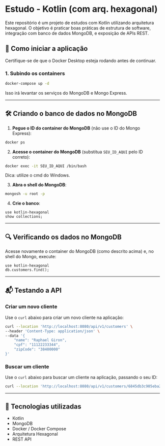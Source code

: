 
# Estudo - Kotlin (com arq. hexagonal)

Este repositório é um projeto de estudos com Kotlin utilizando arquitetura hexagonal. O objetivo é praticar boas práticas de estrutura de software, integração com banco de dados MongoDB, e exposição de APIs REST.

## 🚀 Como iniciar a aplicação

Certifique-se de que o Docker Desktop esteja rodando antes de continuar.

### 1. Subindo os containers

```bash
docker-compose up -d
```

Isso irá levantar os serviços do MongoDB e Mongo Express.

---

## 🛠️ Criando o banco de dados no MongoDB

1. **Pegue o ID do container do MongoDB** (não use o ID do Mongo Express):

```bash
docker ps
```

2. **Acesse o container do MongoDB** (substitua `SEU_ID_AQUI` pelo ID correto):

```bash
docker exec -it SEU_ID_AQUI /bin/bash
```
Dica: utilize o cmd do Windows.

3. **Abra o shell do MongoDB**:

```bash
mongosh -u root -p
```

4. **Crie o banco**:

```mongodb
use kotlin-hexagonal
show collections;
```

---

## 🔍 Verificando os dados no MongoDB

Acesse novamente o container do MongoDB (como descrito acima) e, no shell do Mongo, execute:

```mongodb
use kotlin-hexagonal
db.customers.find();
```

---

## 📬 Testando a API

### Criar um novo cliente

Use o `curl` abaixo para criar um novo cliente na aplicação:

```bash
curl --location 'http://localhost:8080/api/v1/customers' \
--header 'Content-Type: application/json' \
--data '{
    "name": "Raphael Giron",
    "cpf": "11122233344",
    "zipCode": "38400000"
}'
```

### Buscar um cliente

Use o `curl` abaixo para buscar um cliente na aplicação, passando o seu ID:

```bash
curl --location 'http://localhost:8080/api/v1/customers/6845db3c905eba2ee4acd02a'
```

---

## 🧪 Tecnologias utilizadas

- Kotlin
- MongoDB
- Docker / Docker Compose
- Arquitetura Hexagonal
- REST API
